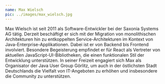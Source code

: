 ```yaml
---
name: Max Wielsch
pic: ../images/max_wielsch.jpg
---
```


Max Wielsch ist seit 2011 als Software-Entwickler bei der Saxonia Systems AG tätig. Derzeit beschäftigt er sich mit der
Migration von monolithischen Architekturen hin zu entkoppelten Service-Architekturen im Kontext von
Java-Enterprise-Applikationen. Dabei ist er von Backend bis Frontend involviert. Besondere Begeisterung empfindet er für
React als Vertreter von aktuellen JavaScript-UI-Bibliotheken, die einen funktionalen Stil der Entwicklung unterstützen.
In seiner Freizeit engagiert sich Max als Organisator der Java User Group Görlitz, um auch in der östlichsten Stadt
Deutschlands die Vielfalt von IT-Angeboten zu erhöhen und insbesondere die Community zu unterstützen.
